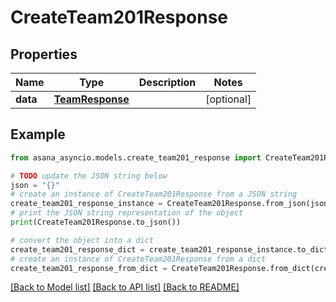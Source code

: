 # CreateTeam201Response


## Properties

Name | Type | Description | Notes
------------ | ------------- | ------------- | -------------
**data** | [**TeamResponse**](TeamResponse.md) |  | [optional] 

## Example

```python
from asana_asyncio.models.create_team201_response import CreateTeam201Response

# TODO update the JSON string below
json = "{}"
# create an instance of CreateTeam201Response from a JSON string
create_team201_response_instance = CreateTeam201Response.from_json(json)
# print the JSON string representation of the object
print(CreateTeam201Response.to_json())

# convert the object into a dict
create_team201_response_dict = create_team201_response_instance.to_dict()
# create an instance of CreateTeam201Response from a dict
create_team201_response_from_dict = CreateTeam201Response.from_dict(create_team201_response_dict)
```
[[Back to Model list]](../README.md#documentation-for-models) [[Back to API list]](../README.md#documentation-for-api-endpoints) [[Back to README]](../README.md)



